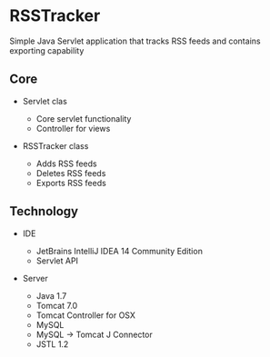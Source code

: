# RSSTracker
Simple Java Servlet application that tracks RSS feeds and contains exporting capability

Core
-----
  - Servlet clas
    - Core servlet functionality
    - Controller for views
  
  - RSSTracker class
    - Adds RSS feeds
    - Deletes RSS feeds
    - Exports RSS feeds

Technology
-----
  - IDE
    - JetBrains IntelliJ IDEA 14 Community Edition
    - Servlet API

  - Server
    - Java 1.7
    - Tomcat 7.0
    - Tomcat Controller for OSX
    - MySQL
    - MySQL -> Tomcat J Connector
    - JSTL 1.2
